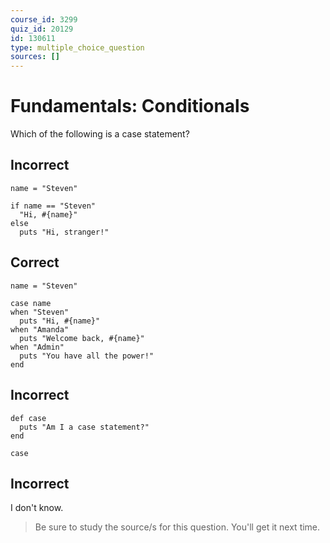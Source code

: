 ```yaml
---
course_id: 3299
quiz_id: 20129
id: 130611
type: multiple_choice_question
sources: []
---
```


# Fundamentals: Conditionals

Which of the following is a case statement?

## Incorrect

```
name = "Steven"

if name == "Steven"
  "Hi, #{name}"
else
  puts "Hi, stranger!"
```

## Correct

```
name = "Steven"

case name
when "Steven"
  puts "Hi, #{name}"
when "Amanda"
  puts "Welcome back, #{name}"
when "Admin"
  puts "You have all the power!"
end
```

## Incorrect

```
def case
  puts "Am I a case statement?"
end

case
```

## Incorrect

I don't know.

> Be sure to study the source/s for this question. You'll get it next time.
